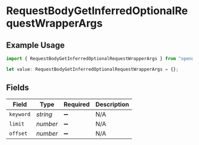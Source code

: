 # RequestBodyGetInferredOptionalRequestWrapperArgs

## Example Usage

```typescript
import { RequestBodyGetInferredOptionalRequestWrapperArgs } from "openapi/sdk/models/operations";

let value: RequestBodyGetInferredOptionalRequestWrapperArgs = {};
```

## Fields

| Field              | Type               | Required           | Description        |
| ------------------ | ------------------ | ------------------ | ------------------ |
| `keyword`          | *string*           | :heavy_minus_sign: | N/A                |
| `limit`            | *number*           | :heavy_minus_sign: | N/A                |
| `offset`           | *number*           | :heavy_minus_sign: | N/A                |